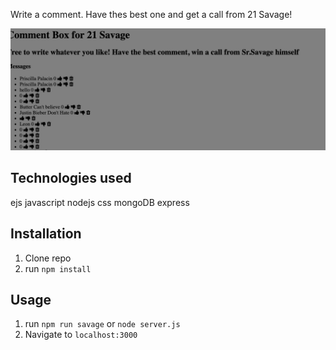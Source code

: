 Write a comment. Have thes best one and get a call from 21 Savage!


![21 Savage](public/site.png)

## Technologies used
ejs
javascript
nodejs
css
mongoDB
express

## Installation

1. Clone repo
2. run `npm install`

## Usage

1. run `npm run savage` or `node server.js`
2. Navigate to `localhost:3000`
